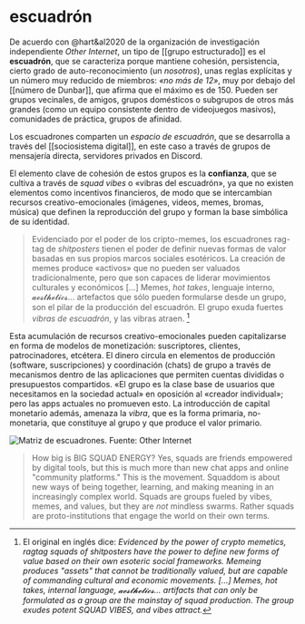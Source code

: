 # escuadrón
De acuerdo con @hart&al2020 de la organización de investigación independiente *Other Internet*, un tipo de [[grupo estructurado]] es el **escuadrón**, que se caracteriza porque mantiene cohesión, persistencia, cierto grado de auto-reconocimiento (un *nosotros*), unas reglas explícitas y un número muy reducido de miembros: *«no más de 12»*, muy por debajo del [[número de Dunbar]], que afirma que el máximo es de 150. Pueden ser grupos vecinales, de amigos, grupos domésticos o subgrupos de otros más grandes (como un equipo consistente dentro de videojuegos masivos), comunidades de práctica, grupos de afinidad.

Los escuadrones comparten un *espacio de escuadrón*, que se desarrolla a través del [[sociosistema digital]], en este caso a través de grupos de mensajería directa, servidores privados en Discord.

El elemento clave de cohesión de estos grupos es la **confianza**, que se cultiva a través de *squad vibes* o «vibras del escuadrón», ya que no existen elementos como incentivos financieros, de modo que se intercambian recursos creativo-emocionales (imágenes, videos, memes, bromas, música) que definen la reproducción del grupo y forman la base simbólica de su identidad.

>Evidenciado por el poder de los cripto-memes, los escuadrones rag-tag de *shitposters* tienen el poder de definir nuevas formas de valor basadas en sus propios marcos sociales esotéricos. La creación de memes produce «activos» que no pueden ser valuados tradicionalmente, pero que son capaces de liderar movimientos culturales y económicos \[...\] Memes, *hot takes*, lenguaje interno, 𝓪𝓮𝓼𝓽𝓱𝓮𝓽𝓲𝓬𝓼... artefactos que sólo pueden formularse desde un grupo, son el pilar de la producción del escuadrón. El grupo exuda fuertes *vibras de escuadrón*, y las vibras atraen. [^squad1]

Esta acumulación de recursos creativo-emocionales pueden capitalizarse en forma de modelos de monetización: suscriptores, clientes, patrocinadores, etcétera. El dinero circula en elementos de producción (software, suscripciones) y coordinación (chats) de grupo a través de mecanismos dentro de las aplicaciones que permiten cuentas divididas o presupuestos compartidos. «El grupo es la clase base de usuarios que necesitamos en la sociedad actual» en oposición al «creador individual»; pero las apps actuales no promueven esto. La introducción de capital monetario además, amenaza la *vibra*, que es la forma primaria, no-monetaria, que constituye al grupo y que produce el valor primario.

![Matriz de escuadrones. Fuente: Other Internet](https://otherinter.net/squad-2x2.png)

>How big is BIG SQUAD ENERGY? Yes, squads are friends empowered by digital tools, but this is much more than new chat apps and online "community platforms." This is the movement. Squaddom is about new ways of being together, learning, and making meaning in an increasingly complex world. Squads are groups fueled by vibes, memes, and values, but they are _not_ mindless swarms. Rather squads are proto-institutions that engage the world on their own terms.

[^squad1]: El original en inglés dice: *Evidenced by the power of crypto memetics, ragtag squads of shitposters have the power to define new forms of value based on their own esoteric social frameworks. Memeing produces "assets" that cannot be traditionally valued, but are capable of commanding cultural and economic movements. [...] Memes, hot takes, internal language, 𝓪𝓮𝓼𝓽𝓱𝓮𝓽𝓲𝓬𝓼... artifacts that can only be formulated as a group are the mainstay of squad production. The group exudes potent SQUAD VIBES, and vibes attract.*
